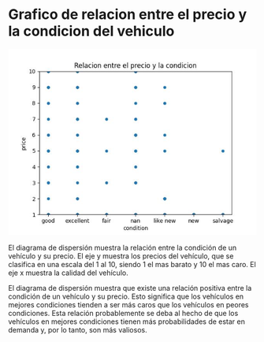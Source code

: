 # Grafico de relacion entre el precio y la condicion del vehiculo

![Grafico de relacion!](./recursos/grafic.jpeg "Grafico de relacion")

El diagrama de dispersión muestra la relación entre la condición de un vehículo y su precio. El eje y muestra los precios del vehículo, que se clasifica en una escala del 1 al 10, siendo 1 el mas barato y 10 el mas caro. El eje x muestra la calidad del vehículo.

El diagrama de dispersión muestra que existe una relación positiva entre la condición de un vehículo y su precio. Esto significa que los vehículos en mejores condiciones tienden a ser más caros que los vehículos en peores condiciones.
Esta relación probablemente se deba al hecho de que los vehículos en mejores condiciones tienen más probabilidades de estar en demanda y, por lo tanto, son más valiosos.
